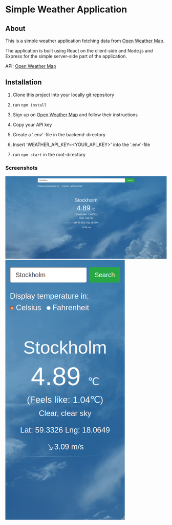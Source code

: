 # Simple Weather Application

## About
This is a simple weather application fetching data from [Open Weather Map](https://openweathermap.org/).

The application is built using React on the client-side and Node.js and Express for the simple server-side part of the application.

API: [Open Weather Map](https://openweathermap.org/)

## Installation

1. Clone this project into your locally git repository

2. run `npm install`

3. Sign up on [Open Weather Map](https://openweathermap.org/) and follow their instructions

4. Copy your API key

5. Create a '.env'-file in the backend-directory

6. Insert 'WEATHER_API_KEY=<YOUR_API_KEY>' into the '.env'-file

7. run `npm start` in the root-directory


### Screenshots

![Screenshot of demo app in desktop-view](./readme_desktop.png)
![Screenshot of demo app in mobile-view](./readme_mobile.png)


